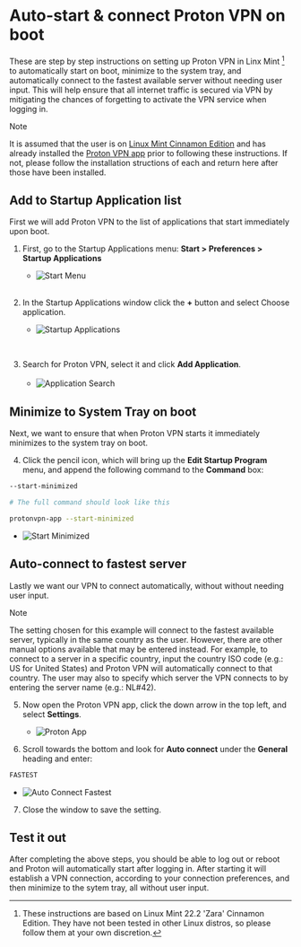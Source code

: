 # Auto-start & connect Proton VPN on boot
These are step by step instructions on setting up Proton VPN in Linx Mint [^1] to automatically start on boot, minimize to the system tray, and automatically connect to the fastest available server without needing user input. This will help ensure that all internet traffic is secured via VPN by mitigating the chances of forgetting to activate the VPN service when logging in. 

> [!NOTE]
> It is assumed that the user is on [Linux Mint Cinnamon Edition](https://linuxmint.com/edition.php?id=322) and has already installed the [Proton VPN app](https://protonvpn.com/support/linux-vpn-setup) prior to following these instructions. If not, please follow the installation structions of each and return here after those have been installed.  

## Add to Startup Application list

First we will add Proton VPN to the list of applications that start immediately upon boot.

1. First, go to the Startup Applications menu: **Start > Preferences > Startup Applications**
   -  ![Start Menu](/Images/Screenshot%20from%202025-10-14%2010-31-13.png)
   <br/>

2. In the Startup Applications window click the **+** button and select Choose application.
   -  ![Startup Applications](/Images/Screenshot%20from%202025-10-14%2010-46-33.png)
  <br/>

3. Search for Proton VPN, select it and click **Add Application**.  <br/><br/>
   -  ![Application Search](/Images/Screenshot%20from%202025-10-14%2010-58-22.png)

## Minimize to System Tray on boot

Next, we want to ensure that when Proton VPN starts it immediately minimizes to the system tray on boot. 

4. Click the pencil icon, which will bring up the **Edit Startup Program** menu, and append the following command to the **Command** box: 
```bash
--start-minimized

# The full command should look like this

protonvpn-app --start-minimized
```
   -  ![Start Minimized](/Images/Screenshot%20from%202025-10-14%2011-00-51.png)

## Auto-connect to fastest server

Lastly we want our VPN to connect automatically, without without needing user input.
> [!NOTE]
> The setting chosen for this example will connect to the fastest available server, typically in the same country as the user. However, there are other manual options available that may be entered instead. For example, to connect to a server in a specific country, input the country ISO code (e.g.: US for United States) and Proton VPN will automatically connect to that country. The user may also to specify which server the VPN connects to by entering the server name (e.g.: NL#42).

5. Now open the Proton VPN app, click the down arrow in the top left, and select **Settings**.
   -  ![Proton App](/Images/Screenshot%20from%202025-10-14%2011-03-43.png)

6. Scroll towards the bottom and look for **Auto connect** under the **General** heading and enter:
```bash
FASTEST
```
   -  ![Auto Connect Fastest](/Images/Screenshot%20from%202025-10-14%2011-35-37.png)

7. Close the window to save the setting.

## Test it out
After completing the above steps, you should be able to log out or reboot and Proton will automatically start after logging in. After starting it will establish a VPN connection, according to your connection preferences, and then minimize to the sytem tray, all without user input. 

[^1]: These instructions are based on Linux Mint 22.2 'Zara' Cinnamon Edition. They have not been tested in other Linux distros, so please follow them at your own discretion. 
